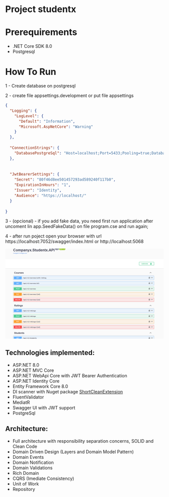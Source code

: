 # Project studentx

# Prerequirements
* .NET Core SDK 8.0
* Postgresql

# How To Run

1 - Create database on postgresql

2 - create file appsettings.development or put file appsettings

```json
{
  "Logging": {
    "LogLevel": {
      "Default": "Information",
      "Microsoft.AspNetCore": "Warning"
    }
  },

  "ConnectionStrings": {
    "DatabasePostgreSql": "Host=localhost;Port=5433;Pooling=true;Database=studentxdb;User Id=postgres;Password=postgres;" // you case you need set your connection string
  },


  "JwtBearerSettings": {
    "Secret": "80f46d8ee501457293ad589240f117b0",
    "ExpirationInHours": "1",
    "Issuer": "Identity",
    "Audience": "https://localhost/"
  }

}

```

3 -  (opcional) - if you add fake data, you need first run application after uncoment lin  app.SeedFakeData() on file program.cse and run again;

4 - after run poject open your browser with url https://localhost:7052/swagger/index.html or http://localhost:5068

<img src="./docs/swagger_screen.png"  />



## Technologies implemented:

- ASP.NET 8.0
 - ASP.NET MVC Core 
 - ASP.NET WebApi Core with JWT Bearer Authentication
 - ASP.NET Identity Core
- Entity Framework Core 8.0
- DI scanner with Nuget package [ShortCleanExtension](https://github.com/salesHgabriel/ShortCleanLinqExtensions)
- FluentValidator
- MediatR
- Swagger UI with JWT support
-  PostgreSql

## Architecture:

- Full architecture with responsibility separation concerns, SOLID and Clean Code
- Domain Driven Design (Layers and Domain Model Pattern)
- Domain Events
- Domain Notification
- Domain Validations
- Rich Domain
- CQRS (Imediate Consistency)
- Unit of Work
- Repository